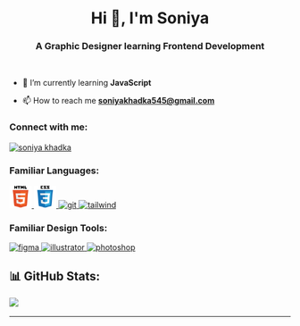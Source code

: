 <h1 align="center">Hi 👋, I'm Soniya</h1>
<h3 align="center">A Graphic Designer learning Frontend Development</h3><br>




- 🌱 I’m currently learning **JavaScript**

- 📫 How to reach me **soniyakhadka545@gmail.com**

<h3 align="left">Connect with me:</h3>
<p align="left">
<a href="https://www.linkedin.com/in/soniya-khadka/" target="blank"><img align="center" src="https://raw.githubusercontent.com/rahuldkjain/github-profile-readme-generator/master/src/images/icons/Social/linked-in-alt.svg" alt="soniya khadka" height="30" width="40" /></a>
</p>

<h3 align="left">Familiar Languages:</h3>
<p align="left"><a href="https://www.w3.org/html/" target="_blank" rel="noreferrer"> <img src="https://raw.githubusercontent.com/devicons/devicon/master/icons/html5/html5-original-wordmark.svg" alt="html5" width="40" height="40"/> </a>  <a href="https://www.w3schools.com/css/" target="_blank" rel="noreferrer"> <img src="https://raw.githubusercontent.com/devicons/devicon/master/icons/css3/css3-original-wordmark.svg" alt="css3" width="40" height="40"/> </a> <a href="https://git-scm.com/" target="_blank" rel="noreferrer"> <img src="https://www.vectorlogo.zone/logos/git-scm/git-scm-icon.svg" alt="git" width="40" height="40"/> </a>  <a href="https://tailwindcss.com/" target="_blank" rel="noreferrer"> <img src="https://www.vectorlogo.zone/logos/tailwindcss/tailwindcss-icon.svg" alt="tailwind" width="40" height="40"/> </a> </p>

<h3 align="left">Familiar Design Tools:</h3>
<p align="left">  <a href="https://www.figma.com/" target="_blank" rel="noreferrer"> <img src="https://www.vectorlogo.zone/logos/figma/figma-icon.svg" alt="figma" width="40" height="40"/> </a>  <a href="https://www.adobe.com/in/products/illustrator.html" target="_blank" rel="noreferrer"> <img src="https://www.vectorlogo.zone/logos/adobe_illustrator/adobe_illustrator-icon.svg" alt="illustrator" width="40" height="40"/> </a> <a href="https://www.adobe.com/in/products/photoshop.html" target="_blank" rel="noreferrer"> <img src="photoshop-_1_.svg" alt="photoshop" width="40" height="40"/> </a>  </p>

## 📊 GitHub Stats:
![](https://github-readme-stats.vercel.app/api/top-langs/?username=Soniyaa123&theme=city_light&hide_border=false&include_all_commits=false&count_private=false&layout=compact)

---

